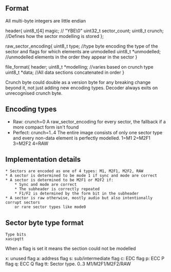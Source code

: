 ## Format

All multi-byte integers are little endian

header{
	uint8_t[4] magic; // "YBE\0"
	uint32_t sector_count;
	uint8_t crunch; //Defines how the sector modelling is stored
};

raw_sector_encoding{
	uint8_t type; //type byte encoding the type of the sector and flags for which elements are unmodelled
	uint8_t *unmodelled; //unmodelled elements in the order they appear in the sector
}

file_format{
	header;
	uint8_t *modelling; //varies based on crunch type
	uint8_t *data; //All data sections concatenated in order
}

Crunch byte could double as a version byte for any breaking change beyond it, not just adding new encoding types. Decoder always exits on unrecognised crunch byte.

## Encoding types

* Raw: crunch=0 A raw_sector_encoding for every sector, the fallback if a more compact form isn't found
* Perfect: crunch=1..4 The entire image consists of only one sector type and every non-data element is perfectly modelled. 1=M1 2=M2F1 3=M2F2 4=RAW

## Implementation details

	* Sectors are encoded as one of 4 types: M1, M2F1, M2F2, RAW
	* A sector is determined to be mode 1 if sync and mode are correct
	* A sector is determined to be M2F1 or M2F2 if:
		* Sync and mode are correct
		* The subheader is correctly repeated
		* F1/F2 is determined by the form bit in the subheader
	* A sector is raw otherwise, mostly audio but also intentionally corrupt sectors
		or rare sector types like mode0

## Sector byte type format

```
Type bits
xascpqtt
```

When a flag is set it means the section could not be modelled

x: unused flag
a: address flag
s: sub/intermediate flag
c: EDC flag
p: ECC P flag
q: ECC Q flag
tt: Sector type. 0..3 M1/M2F1/M2F2/RAW

